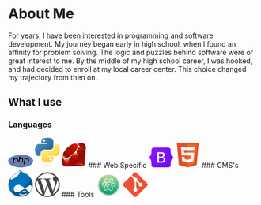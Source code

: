 # About Me
For years, I have been interested in programming and software development. My journey began early in high school, when I found an affinity for problem solving. The logic and puzzles behind software were of great interest to me. By the middle of my high school career, I was hooked, and had decided to enroll at my local career center. This choice changed my trajectory from then on. 

## What I use

### Languages
<img src="php.logo.png" alt="Bootstrap" width="50px"/>
<img src="python-logo.png" alt="Bootstrap" width="50px"/>
<img src="ruby-logo.png" alt="Bootstrap" width="50px"/>
### Web Specific
<img src="bootstrap-logo.png" alt="Bootstrap" width="50px"/>
<img src="html5-logo.png" alt="HTML5" width="50px"/>
### CMS's
<img src="drupal-logo.png" alt="Bootstrap" width="50px"/>
<img src="wordpress.logo.png" alt="Bootstrap" width="50px"/>
### Tools
<img src="atom-logo.png" alt="Bootstrap" width="50px"/>
<img src="git-logo.png" alt="Bootstrap" width="50px"/>

